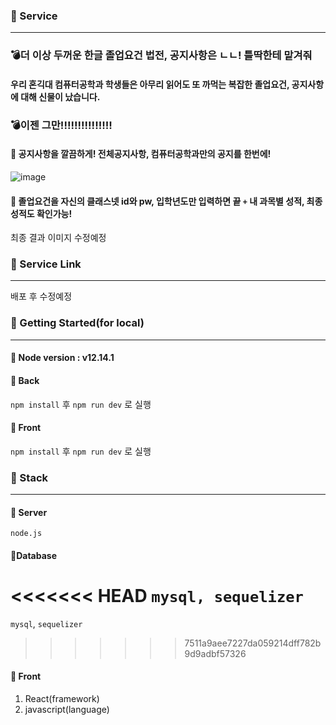 ### :book: Service

---

### :bomb:더 이상 두꺼운 한글 졸업요건 법전, 공지사항은 ㄴㄴ! 틀딱한테 맡겨줘

#### 우리 혼긱대 컴퓨터공학과 학생들은 아무리 읽어도 또 까먹는 복잡한 졸업요건, 공지사항에 대해 신물이 났습니다.

### :bomb:이젠 그만!!!!!!!!!!!!!!!

#### :bug: 공지사항을 깔끔하게! 전체공지사항, 컴퓨터공학과만의 공지를 한번에!

![image](https://user-images.githubusercontent.com/22141521/91717474-8ecee180-ebcc-11ea-9eff-c24c926b91cb.png)

#### :bug: 졸업요건을 자신의 클래스넷 id와 pw, 입학년도만 입력하면 끝 `+` 내 과목별 성적, 최종성적도 확인가능!

최종 결과 이미지 수정예정

### :book: Service Link

---

배포 후 수정예정

### :book: Getting Started(for local)

---

#### :bug: Node version : v12.14.1

#### :bug: Back

`npm install` 후 `npm run dev` 로 실행

#### :bug: Front

`npm install` 후 `npm run dev` 로 실행

### :book: Stack

---

#### :bug: Server

`node.js`

#### :bug:Database

<<<<<<< HEAD
`mysql, sequelizer`
=======
`mysql`, `sequelizer`

> > > > > > > 7511a9aee7227da059214dff782b9d9adbf57326

#### :bug: Front

1. React(framework)
2. javascript(language)
